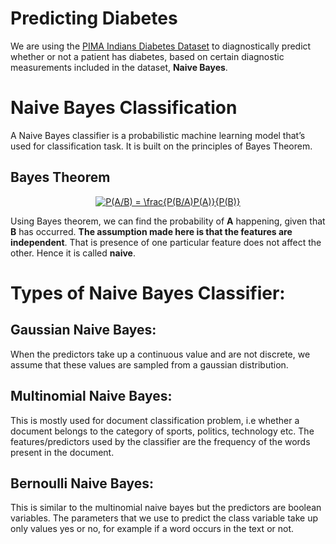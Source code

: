 # Predicting Diabetes
We are using the [PIMA Indians Diabetes Dataset](https://www.kaggle.com/uciml/pima-indians-diabetes-database) to diagnostically predict whether or not a patient has diabetes, based on certain diagnostic measurements included in the dataset, **Naive Bayes**.
# Naive Bayes Classification
A Naive Bayes classifier is a probabilistic machine learning model that’s used for classification task. It is built on the principles of Bayes Theorem.

## Bayes Theorem

<p align = "center">
<a href="https://www.codecogs.com/eqnedit.php?latex=P(A/B)&space;=&space;\frac{P(B/A)P(A)}{P(B)}" target="_blank"><img src="https://latex.codecogs.com/gif.latex?P(A/B)&space;=&space;\frac{P(B/A)P(A)}{P(B)}" title="P(A/B) = \frac{P(B/A)P(A)}{P(B)}" /></a>
</p>

Using Bayes theorem, we can find the probability of **A** happening, given that **B** has occurred. **The assumption made here is that the features are independent**. That is presence of one particular feature does not affect the other. Hence it is called **naive**.

# Types of Naive Bayes Classifier:

## Gaussian Naive Bayes:

When the predictors take up a continuous value and are not discrete, we assume that these values are sampled from a gaussian distribution.

## Multinomial Naive Bayes:

This is mostly used for document classification problem, i.e whether a document belongs to the category of sports, politics, technology etc. The features/predictors used by the classifier are the frequency of the words present in the document.

## Bernoulli Naive Bayes:

This is similar to the multinomial naive bayes but the predictors are boolean variables. The parameters that we use to predict the class variable take up only values yes or no, for example if a word occurs in the text or not.
